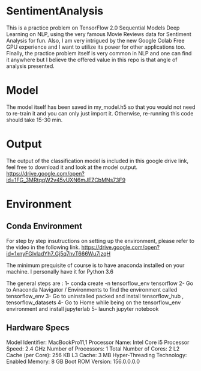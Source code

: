 # SentimentAnalysis
This is a practice problem on TensorFlow 2.0 Sequential Models Deep Learning on NLP, using the very famous Movie Reviews data for Sentiment Analysis for fun. Also, I am very intrigued by the new Google Colab Free GPU experience and I want to utilize its power for other applications too. Finally, the practice problem itself is very common in NLP and one can find it anywhere but I believe the offered value in this repo is that angle of analysis presented. 

# Model
The model itself has been saved in my_model.h5 so that you would not need to re-train it and you can only just import it. Otherwise, re-running this code should take 15-30 min.

# Output
The output of the classification model is included in this google drive link, feel free to download it and look at the model output. 
https://drive.google.com/open?id=1FG_3MRtqqW2v45vUXN6mJEZCbMNs73F9

# Environment
## Conda Environment
For step by step insutructions on setting up the environment, please refer to the video in the following link.
https://drive.google.com/open?id=1xnyFGlvladYh7_Gj5q7nvT666Wu7jzqH

The minimum prequisite of course is to have anaconda installed on your machine. I personally have it for Python 3.6

The general steps are : 
1- conda create -n tensorflow_env tensorflow
2- Go to Anaconda Navigator / Environments to find the environment called tensorflow_env
3- Go to uninstalled packed and install tensorflow_hub , tensorflow_datasets
4- Go to Home while being on the tensorflow_env environment and install jupyterlab
5- launch jupyter notebook 

## Hardware Specs
Model Identifier:	MacBookPro11,1
Processor Name:	Intel Core i5
Processor Speed:	2.4 GHz
Number of Processors:	1
Total Number of Cores:	2
L2 Cache (per Core):	256 KB
L3 Cache:	3 MB
Hyper-Threading Technology:	Enabled
Memory:	8 GB
Boot ROM Version:	156.0.0.0.0


